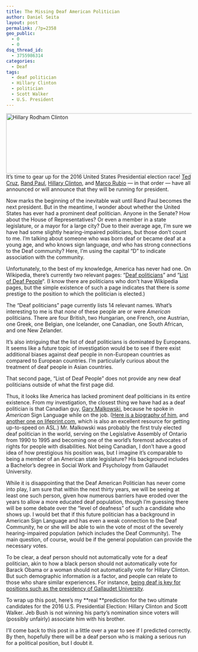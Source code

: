 ```yaml
---
title: The Missing Deaf American Politician
author: Daniel Seita
layout: post
permalink: /?p=2358
geo_public:
  - 0
  - 0
dsq_thread_id:
  - 3755986314
categories:
  - Deaf
tags:
  - deaf politician
  - Hillary Clinton
  - politician
  - Scott Walker
  - U.S. President
---
```

[<img class="aligncenter size-full wp-image-2366" src="http://www.seitad.com/wp-content/uploads/2015/04/dem-2016-clinton-banner.jpg" alt="Hillary Rodham Clinton" width="640" height="163" />][1]It&#8217;s time to gear up for the 2016 United States Presidential election race! [Ted Cruz][2], [Rand Paul][3], [Hillary Clinton][4], and [Marco Rubio][5] &#8212; in that order &#8212; have all announced or will announce that they will be running for president.

Now marks the beginning of the inevitable wait until Rand Paul becomes the next president. But in the meantime, I wonder about whether the United States has ever had a prominent deaf politician. Anyone in the Senate? How about the House of Representatives? Or even a member in a state legislature, or a mayor for a large city? Due to their average age, I&#8217;m sure we have had some slightly hearing-impaired politicians, but those don&#8217;t count to me. I&#8217;m talking about someone who was born deaf or became deaf at a young age, and who knows sign language, *and* who has strong connections to the Deaf community? Here, I&#8217;m using the capital &#8220;D&#8221; to indicate association with the community.

Unfortunately, to the best of my knowledge, America has never had one. On Wikipedia, there&#8217;s currently two relevant pages: &#8220;[Deaf politicians][6]&#8221; and &#8220;[List of Deaf People][7]&#8220;. (I know there are politicians who don&#8217;t have Wikipedia pages, but the simple existence of such a page indicates that there is *some* prestige to the position to which the politician is elected.)

The &#8220;Deaf politicians&#8221; page currently lists 14 relevant names. What&#8217;s interesting to me is that *none* of these people are or were *American* politicians. There are four British, two Hungarian, one French, one Austrian, one Greek, one Belgian, one Icelander, one Canadian, one South African, and one New Zelander.

It&#8217;s also intriguing that the list of deaf politicians is dominated by Europeans. It seems like a future topic of investigation would be to see if there exist additional biases against deaf people in non-European countries as compared to European countries. I&#8217;m particularly curious about the treatment of deaf people in Asian countries.

That second page, &#8220;List of Deaf People&#8221; does not provide any new deaf politicians outside of what the first page did.

Thus, it looks like America has lacked prominent deaf politicians in its entire existence. From my investigation, the closest thing we have had as a deaf politician is that Canadian guy, [Gary Malkowski][8], because he spoke in *American* Sign Language while on the job. ([Here is a biography of him][9], and [another one on lifeprint.com][10], which is also an excellent resource for getting up-to-speed on ASL.) Mr. Malkowski was probably the first truly elected deaf politician in the world, serving on the Legislative Assembly of Ontario from 1990 to 1995 and becoming one of the world&#8217;s foremost advocates of rights for people with disabilities. Not being Canadian, I don&#8217;t have a good idea of how prestigious his position was, but I imagine it&#8217;s comparable to being a member of an American state legislature? His background includes a Bachelor&#8217;s degree in Social Work and Psychology from Gallaudet University.

While it is disappointing that the Deaf American Politician has never come into play, I am sure that within the next thirty years, we will be seeing at least one such person, given how numerous barriers have eroded over the years to allow a more educated deaf population, though I&#8217;m guessing there will be some debate over the &#8220;level of deafness&#8221; of such a candidate who shows up. I would bet that if this future politician has a background in American Sign Language and has even a weak connection to the Deaf Community, he or she will be able to win the vote of most of the severely hearing-impaired population (which includes the Deaf Community). The main question, of course, would be if the general population can provide the necessary votes.

To be clear, a deaf person should not automatically vote for a deaf politician, akin to how a black person should not automatically vote for Barack Obama or a woman should not automatically vote for Hillary Clinton. But such demographic information *is* a factor, and people can relate to those who share similar experiences. For instance, [being deaf is key for positions such as the presidency of Gallaudet University][11].

To wrap up this post, here&#8217;s my **real **prediction for the two ultimate candidates for the 2016 U.S. Presidential Election: Hillary Clinton and Scott Walker. Jeb Bush is not winning his party&#8217;s nomination since voters will (possibly unfairly) associate him with his brother.

I&#8217;ll come back to this post in a little over a year to see if I predicted correctly. By then, hopefully there will be a deaf person who is making a serious run for a political position, but I doubt it.

 [1]: http://www.seitad.com/wp-content/uploads/2015/04/dem-2016-clinton-banner.jpg
 [2]: http://fivethirtyeight.com/datalab/ted-cruz-is-late-to-the-party/
 [3]: http://fivethirtyeight.com/features/rand-paul-is-losing-his-fathers-base/
 [4]: http://fivethirtyeight.com/features/the-hillary-clinton-steamroller-rumbles-to-life/
 [5]: http://fivethirtyeight.com/features/marco-rubio-and-the-pareto-frontier/
 [6]: http://en.wikipedia.org/wiki/Category:Deaf_politicians
 [7]: http://en.wikipedia.org/wiki/List_of_deaf_people
 [8]: http://en.wikipedia.org/wiki/Gary_Malkowski
 [9]: http://www.lco-cdo.org/en/gary-malkowski
 [10]: http://www.lifeprint.com/asl101/topics/malkowski-gary.htm
 [11]: https://seitad.wordpress.com/2015/01/11/gallaudet-university-is-searching-for-a-president/